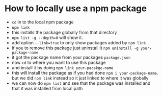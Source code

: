 # How to locally use a npm package

- `cd` in to the local npm package
- `npm link`
- this installs the package globally from that directory
- `npm list -g --depth=0` will show it. 
- add option `--link=true` to only show packages added by `npm link`
- if you to remove this package just uninstall it `npm uninstall -g your-package-name`
- it got the package name from your packages `package.json`
- now `cd` to where you want to use this package
- and install it by doing `npm link your-pacakge-name`
- this will install the package as if you had done `npm i your-package-name`. but we did `npm link` instead so it just linked to where it was globally
- we can now do `npm list` and see that the package was installed and that it was installed from local path